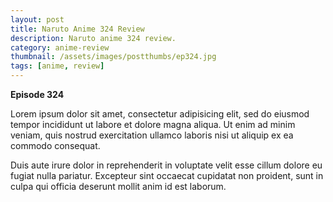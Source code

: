 ```yaml
---
layout: post
title: Naruto Anime 324 Review
description: Naruto anime 324 review.
category: anime-review
thumbnail: /assets/images/postthumbs/ep324.jpg
tags: [anime, review]
---
```


**Episode 324**

Lorem ipsum dolor sit amet, consectetur adipisicing elit, sed do eiusmod tempor incididunt ut labore et dolore magna aliqua. Ut enim ad minim veniam, quis nostrud exercitation ullamco laboris nisi ut aliquip ex ea commodo consequat.

Duis aute irure dolor in reprehenderit in voluptate velit esse cillum dolore eu fugiat nulla pariatur. Excepteur sint occaecat cupidatat non proident, sunt in culpa qui officia deserunt mollit anim id est laborum.

<!--more-->
